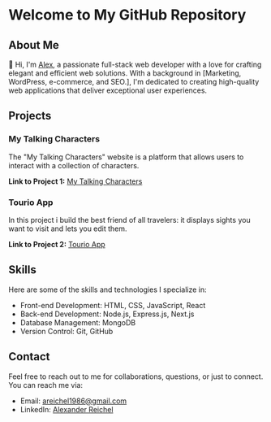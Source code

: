 # Welcome to My GitHub Repository

## About Me

👋 Hi, I'm [Alex](https://github.com/alex-code42), a passionate full-stack web developer with a love for crafting elegant and efficient web solutions. With a background in [Marketing, WordPress, e-commerce, and SEO.], I'm dedicated to creating high-quality web applications that deliver exceptional user experiences.

## Projects

### My Talking Characters

The "My Talking Characters" website is a platform that allows users to interact with a collection of characters. 

**Link to Project 1:** [My Talking Characters](https://github.com/alex-code42/mytalkingcharacters)

### Tourio App

In this project i build the best friend of all travelers: it displays sights you want to visit and lets you edit them.

**Link to Project 2:** [Tourio App](https://github.com/alex-code42/ali_alex_tourio_app)


## Skills

Here are some of the skills and technologies I specialize in:

- Front-end Development: HTML, CSS, JavaScript, React
- Back-end Development: Node.js, Express.js, Next.js
- Database Management: MongoDB
- Version Control: Git, GitHub

## Contact

Feel free to reach out to me for collaborations, questions, or just to connect. You can reach me via:

- Email: areichel1986@gmail.com
- LinkedIn: [Alexander Reichel](https://www.linkedin.com/in/fullstackdeveloperalexanderreichel/)

